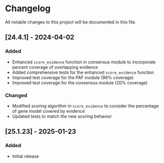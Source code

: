 # Changelog

All notable changes to this project will be documented in this file.

## [24.4.1] - 2024-04-02

### Added
- Enhanced `score_evidence` function in consensus module to incorporate percent coverage of overlapping evidence
- Added comprehensive tests for the enhanced `score_evidence` function
- Improved test coverage for the PAF module (98% coverage)
- Improved test coverage for the consensus module (20% coverage)

### Changed
- Modified scoring algorithm in `score_evidence` to consider the percentage of gene model covered by evidence
- Updated tests to match the new scoring behavior

## [25.1.23] - 2025-01-23

### Added
- Initial release
